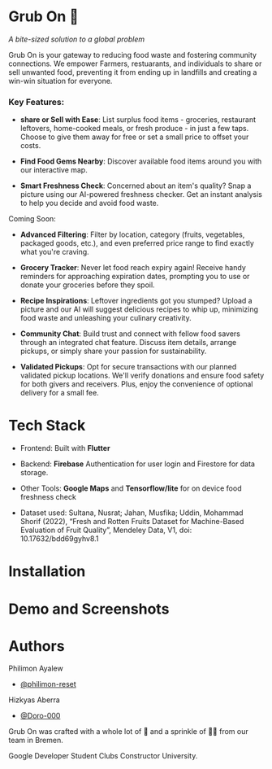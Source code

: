 
# Grub On 🥕

*A bite-sized solution to a global problem*

Grub On is your gateway to reducing food waste and fostering community
connections. We empower Farmers, restuarants, and individuals to share or sell unwanted food, preventing it from ending up in landfills and creating a win-win situation for everyone.

### Key Features:

* **share or Sell with Ease**: List surplus food items - groceries, restaurant leftovers, home-cooked meals, or fresh produce - in just a few taps. Choose to give them away for free or set a small price to offset your costs.

* **Find Food Gems Nearby**: Discover available food items around you with our interactive map.

* **Smart Freshness Check**: Concerned about an item's quality? Snap a picture using our AI-powered freshness checker. Get an instant analysis to help you decide and avoid food waste.

Coming Soon:

* **Advanced Filtering**:  Filter by location, category (fruits, vegetables, packaged goods, etc.), and even preferred price range to find exactly what you're craving.

* **Grocery Tracker**: Never let food reach expiry again! Receive handy reminders for approaching expiration dates, prompting you to use or donate your groceries before they spoil.

* **Recipe Inspirations**: Leftover ingredients got you stumped? Upload a picture and our AI will suggest delicious recipes to whip up, minimizing food waste and unleashing your culinary creativity.

* **Community Chat**: Build trust and connect with fellow food savers through an integrated chat feature. Discuss item details, arrange pickups, or simply share your passion for sustainability.

* **Validated Pickups**: Opt for secure transactions with our planned validated pickup locations. We'll verify donations and ensure food safety for both givers and receivers. Plus, enjoy the convenience of optional delivery for a small fee.


# Tech Stack

* Frontend: Built with **Flutter**
* Backend: **Firebase** Authentication for user login and Firestore for data storage.
* Other Tools: **Google Maps** and **Tensorflow/lite** for on device food freshness check

* Dataset used: Sultana, Nusrat; Jahan, Musfika; Uddin, Mohammad Shorif (2022), “Fresh and Rotten Fruits Dataset for Machine-Based Evaluation of Fruit Quality”, Mendeley Data, V1, doi: 10.17632/bdd69gyhv8.1

# Installation

# Demo and Screenshots

# Authors

Philimon Ayalew
- [@philimon-reset](https://github.com/philimon-reset)

Hizkyas Aberra
- [@Doro-000](https://github.com/Doro-000)


Grub On was crafted with a whole lot of 🍕 and a sprinkle of 🫰🏾 from our team in Bremen.

Google Developer Student Clubs Constructor University.
